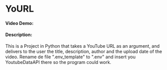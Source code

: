 # YoURL
  #### Video Demo:  <URL HERE>
  #### Description: 
   This is a Project in Python that takes a YouTube URL as an argument, and delivers to the user the title, description, author and the upload date of the video.
    Rename de file ".env_template" to ".env" and insert you YoutubeDataAPI there so the program could work.